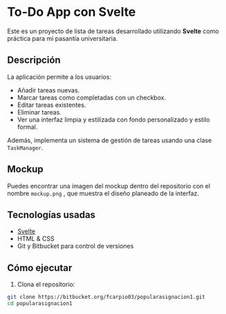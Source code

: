 # To-Do App con Svelte

Este es un proyecto de lista de tareas desarrollado utilizando **Svelte** como práctica para mi pasantía universitaria.

## Descripción

La aplicación permite a los usuarios:

- Añadir tareas nuevas.
- Marcar tareas como completadas con un checkbox.
- Editar tareas existentes.
- Eliminar tareas.
- Ver una interfaz limpia y estilizada con fondo personalizado y estilo formal.

Además, implementa un sistema de gestión de tareas usando una clase `TaskManager`.

## Mockup

Puedes encontrar una imagen del mockup dentro del repositorio con el nombre `mockup.png` , que muestra el diseño planeado de la interfaz.

## Tecnologías usadas

- [Svelte](https://svelte.dev/)
- HTML & CSS
- Git y Bitbucket para control de versiones

## Cómo ejecutar

1. Clona el repositorio:

```bash
git clone https://bitbucket.org/fcarpio03/popularasignacion1.git
cd popularasignacion1
